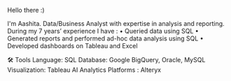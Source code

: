 Hello there :)

I'm Aashita. Data/Business Analyst with expertise in analysis and reporting. During my 7 years’ experience I have :
•	Queried data using SQL
•	Generated reports and performed ad-hoc data analysis using SQL
•	Developed dashboards on Tableau and Excel

🛠️ Tools
Language: SQL
Database: Google BigQuery, Oracle, MySQL
Visualization: Tableau
AI Analytics Platforms : Alteryx

